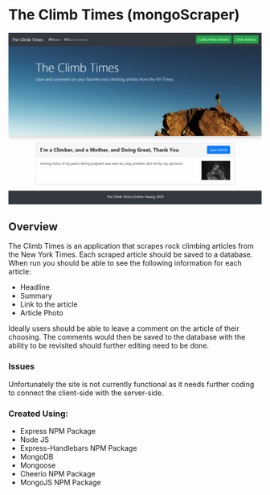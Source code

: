 # The Climb Times (mongoScraper)

![image of Climb Times Site](/public/climbtimes-example.PNG)

## Overview

The Climb Times is an application that scrapes rock climbing articles from the New York Times. Each scraped article should be saved to a database. When run you should be able to see the following information for each article:

* Headline
* Summary
* Link to the article
* Article Photo

Ideally users should be able to leave a comment on the article of their choosing. The comments would then be saved to the database with the ability to be revisited should further editing need to be done. 

### Issues

Unfortunately the site is not currently functional as it needs further coding to connect the client-side with the server-side. 

### Created Using:

* Express NPM Package
* Node JS
* Express-Handlebars NPM Package
* MongoDB
* Mongoose 
* Cheerio NPM Package
* MongoJS NPM Package